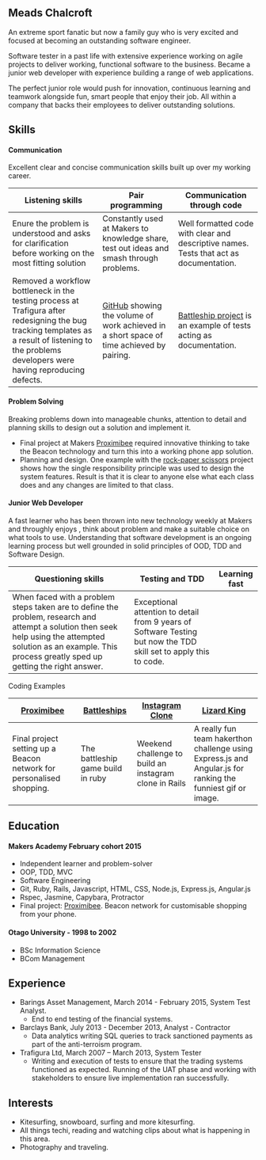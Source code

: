 ## Meads Chalcroft

An extreme sport fanatic but now a family guy who is very excited and focused at becoming an outstanding software engineer.

Software tester in a past life with extensive experience working on agile projects to deliver working, functional software to the business. Became a junior web developer with experience building a range of web applications.

The perfect junior role would push for innovation, continuous learning and teamwork alongside fun, smart people that enjoy their job. All within a company that backs their employees to deliver outstanding solutions.

## Skills

#### Communication

Excellent clear and concise communication skills built up over my working career.

|Listening skills|Pair programming|Communication through code|
|----------------|----------------|----------------------------|
|Enure the problem is understood and asks for clarification before working on the most fitting solution| Constantly used at Makers to knowledge share, test out ideas and smash through problems.|Well formatted code with clear and descriptive names. Tests that act as documentation.|
|Removed a workflow bottleneck in the testing process at Trafigura after redesigning the bug tracking templates as a result of listening to the problems developers were having reproducing defects.|[GitHub](https://github.com/meads58) showing the volume of work achieved in a short space of time achieved by pairing.| [Battleship project](https://github.com/meads58/battleships/blob/master/spec/board_spec.rb) is an example of tests acting as documentation. |

#### Problem Solving

Breaking problems down into manageable chunks, attention to detail and planning skills to design out a solution and implement it.

- Final project at Makers [Proximibee](https://arcane-citadel-3693.herokuapp.com) required innovative thinking to take the Beacon technology and turn this into a working phone app solution.
- Planning and design. One example with the [rock-paper scissors](https://github.com/meads58/rps-challenge/tree/master/lib) project shows how the single responsibility principle was used to design the system features. Result is that it is clear to anyone else what each class does and any changes are limited to that class.

#### Junior Web Developer

A fast learner who has been thrown into new technology weekly at Makers and throughly enjoys , think about problem and make a suitable choice on what tools to use. Understanding that software development is an ongoing learning process but well grounded in solid principles of OOD, TDD and Software Design.

|Questioning skills|Testing and TDD| Learning fast|
|------------------|---------------|---------|
|When faced with a problem steps taken are to define the problem, research and attempt a solution then seek help using the attempted solution as an example. This process greatly sped up getting the right answer.|Exceptional attention to detail from 9 years of Software Testing but now the TDD skill set to apply this to code.

Coding Examples

|[Proximibee](https://arcane-citadel-3693.herokuapp.com)|[Battleships](https://github.com/meads58/battleships)|[Instagram Clone](https://github.com/meads58/instagram-challenge)|[Lizard King](https://github.com/meads58/lizardKing2)|
|-----------|----------|-----------|----------------|
|Final project setting up a Beacon network for personalised shopping.|The battleship game build in ruby|Weekend challenge to build an instagram clone in Rails|A really fun team hakerthon challenge using Express.js and Angular.js for ranking the funniest gif or image.|

## Education

#### Makers Academy February cohort 2015

- Independent learner and problem-solver
- OOP, TDD, MVC
- Software Engineering
- Git, Ruby, Rails, Javascript, HTML, CSS, Node.js, Express.js, Angular.js
- Rspec, Jasmine, Capybara, Protractor
- Final project: [Proximibee](https://arcane-citadel-3693.herokuapp.com). Beacon network for customisable shopping from your phone.

#### Otago University - 1998 to 2002
- BSc Information Science
- BCom Management

## Experience
- Barings Asset Management, March 2014 - February 2015, System Test Analyst.
  - End to end testing of the financial systems.
- Barclays Bank, July 2013 - December 2013, Analyst - Contractor
  - Data analytics writing SQL queries to track sanctioned payments as part of the anti-terroism program.
- Trafigura Ltd, March 2007 – March 2013, System Tester
  - Writing and execution of tests to ensure that the trading systems functioned as expected. Running of the UAT phase and working with stakeholders to ensure live implementation ran successfully.  

## Interests
- Kitesurfing, snowboard, surfing and more kitesurfing.
- All things techi, reading and watching clips about what is happening in this area.
- Photography and traveling.
